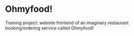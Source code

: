 # Ohmyfood!

Training project: website frontend of an imaginary restaurant booking/ordering service called Ohmyfood!
